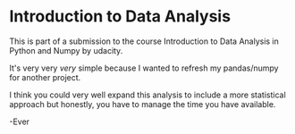 # Introduction to Data Analysis 

This is part of a submission to the course Introduction to Data Analysis in Python and Numpy by udacity. 

It's very very _very_ simple because I wanted to refresh my pandas/numpy for another project. 

I think you could very well expand this analysis to include a more statistical approach but honestly, you have to manage the time you have available. 


-Ever
